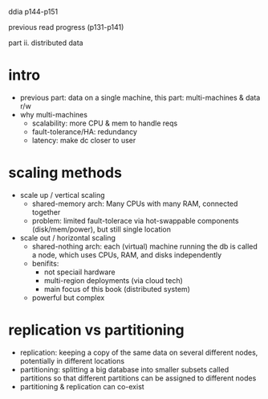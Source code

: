 ddia p144-p151

previous read progress (p131-p141)

part ii. distributed data

# intro
- previous part: data on a single machine, this part: multi-machines & data r/w
- why multi-machines
  - scalability: more CPU & mem to handle reqs
  - fault-tolerance/HA: redundancy
  - latency: make dc closer to user
  
# scaling methods
- scale up /  vertical scaling
  - shared-memory arch: Many CPUs with many RAM, connected together
  - problem: limited fault-tolerace via hot-swappable components (disk/mem/power), but still single location
- scale out / horizontal scaling
  - shared-nothing arch: each (virtual) machine running the db is called a node, which uses CPUs, RAM, and disks independently
  - benifits:
    - not speciail hardware
    - multi-region deployments (via cloud tech)
    - main focus of this book (distributed system)
  - powerful but complex

# replication vs partitioning
- replication: keeping a copy of the same data on several different nodes, potentially in different
locations
- partitioning: splitting a big database into smaller subsets called partitions so that different partitions
can be assigned to different nodes
- partitioning & replication can co-exist
